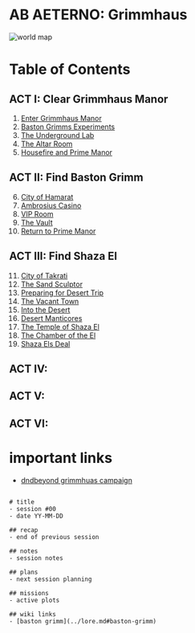 # AB AETERNO: Grimmhaus
![world map](./assets/Ab_Aeterno_World_Map.png)

# Table of Contents

## ACT I: Clear Grimmhaus Manor
1. [Enter Grimmhaus Manor](./grimmhaus/act-I/23-6-14.md)
2. [Baston Grimms Experiments](./grimmhaus/act-I/23-6-21.md)
3. [The Underground Lab](./grimmhaus/act-I/23-6-28.md)
4. [The Altar Room](./grimmhaus/act-I/23-7-5.md)
5. [Housefire and Prime Manor](./grimmhaus/act-I/23-7-12.md)
 
## ACT II: Find Baston Grimm
6. [City of Hamarat](./grimmhaus/act-II/23-7-17.md)
7. [Ambrosius Casino](./grimmhaus/act-II/23-7-26.md)
8. [VIP Room](./grimmhaus/act-II/23-8-2.md)
9. [The Vault](./grimmhaus/act-II/23-8-7.md)
10. [Return to Prime Manor](./grimmhaus/act-II/23-8-16.md)

## ACT III: Find Shaza El
11. [City of Takrati](./grimmhaus/act-II/23-8-23.md)
12. [The Sand Sculptor](./grimmhaus/act-II/23-8-30.md)
13. [Preparing for Desert Trip](./grimmhaus/act-II/23-9-6.md)
14. [The Vacant Town](./grimmhaus/act-II/23-9-13.md)
15. [Into the Desert](./grimmhaus/act-II/23-9-20.md)
16. [Desert Manticores](./grimmhaus/act-II/23-9-27.md)
17. [The Temple of Shaza El](./grimmhaus/act-II/23-10-4.md)
18. [The Chamber of the El](./grimmhaus/act-II/23-10-11.md)
19. [Shaza Els Deal](./grimmhaus/act-II/23-10-18.md)

## ACT IV: 

## ACT V: 

## ACT VI:


# important links
- [dndbeyond grimmhuas campaign](https://www.dndbeyond.com/campaigns/4131697)

```

# title
- session #00
- date YY-MM-DD

## recap
- end of previous session

## notes
- session notes

## plans
- next session planning

## missions
- active plots

## wiki links
- [baston grimm](../lore.md#baston-grimm)
```